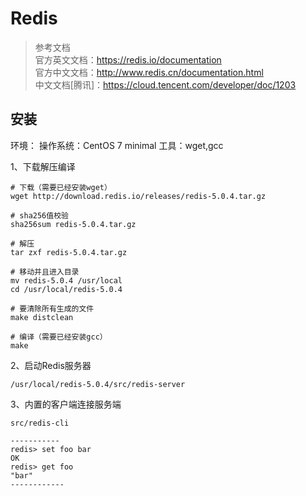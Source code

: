 # Redis

> 参考文档  
> 官方英文文档：<https://redis.io/documentation>  
> 官方中文文档：<http://www.redis.cn/documentation.html>  
> 中文文档[腾讯]：<https://cloud.tencent.com/developer/doc/1203>

## 安装

环境：
操作系统：CentOS 7 minimal
工具：wget,gcc

1、下载解压编译

```shell
# 下载（需要已经安装wget）
wget http://download.redis.io/releases/redis-5.0.4.tar.gz

# sha256值校验
sha256sum redis-5.0.4.tar.gz

# 解压
tar zxf redis-5.0.4.tar.gz

# 移动并且进入目录
mv redis-5.0.4 /usr/local
cd /usr/local/redis-5.0.4

# 要清除所有生成的文件
make distclean

# 编译（需要已经安装gcc）
make
```

2、启动Redis服务器

```shell
/usr/local/redis-5.0.4/src/redis-server
```

3、内置的客户端连接服务端

```shell
src/redis-cli

-----------
redis> set foo bar
OK
redis> get foo
"bar"
------------
```